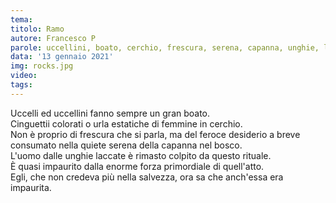 ```yaml
---
tema:
titolo: Ramo
autore: Francesco P
parole: uccellini, boato, cerchio, frescura, serena, capanna, unghie, laccate, colpito, salvezza
data: '13 gennaio 2021'
img: rocks.jpg
video: 
tags: 
---
```

Uccelli ed uccellini fanno sempre un gran boato.  
Cinguettii colorati o urla estatiche di femmine in cerchio.  
Non è proprio di frescura che si parla, ma del feroce desiderio a breve consumato nella quiete serena della capanna nel bosco.  
L'uomo dalle unghie laccate è rimasto colpito da questo rituale.  
È quasi impaurito dalla enorme forza primordiale di quell'atto.  
Egli, che non credeva più nella salvezza, ora sa che anch'essa era impaurita.
